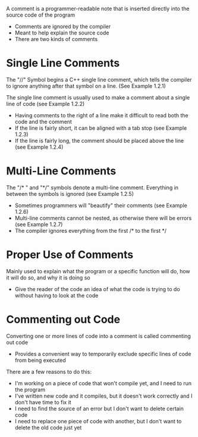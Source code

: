A comment is a programmer-readable note that is inserted directly into the source code of the program
- Comments are ignored by the compiler
- Meant to help explain the source code
- There are two kinds of comments

# Single Line Comments
The "//" Symbol begins a C++ single line comment, which tells the compiler to ignore anything after that symbol on a line. (See Example 1.2.1)

The single line comment is usually used to make a comment about a single line of code (see Example 1.2.2)
- Having comments to the right of a line make it difficult to read both the code and the comment
- If the line is fairly short, it can be aligned with a tab stop (see Example 1.2.3)
- If the line is fairly long, the comment should be placed above the line (see Example 1.2.4)

# Multi-Line Comments
The "/* " and "*/" symbols denote a multi-line comment. Everything in between the symbols is ignored (see Example 1.2.5)
- Sometimes programmers will "beautify" their comments (see Example 1.2.6)
- Multi-line comments cannot be nested, as otherwise there will be errors (see Example 1.2.7)
- The compiler ignores everything from the first /* to the first */

# Proper Use of Comments
Mainly used to explain what the program or a specific function will do, how it will do so, and why it is doing so
- Give the reader of the code an idea of what the code is trying to do without having to look at the code

# Commenting out Code
Converting one or more lines of code into a comment is called commenting out code
- Provides a convenient way to temporarily exclude specific lines of code from being executed

There are a few reasons to do this:
- I'm working on a piece of code that won't compile yet, and I need to run the program
- I've written new code and it compiles, but it doesn't work correctly and I don't have time to fix it
- I need to find the source of an error but I don't want to delete certain code
- I need to replace one piece of code with another, but I don't want to delete the old code just yet
